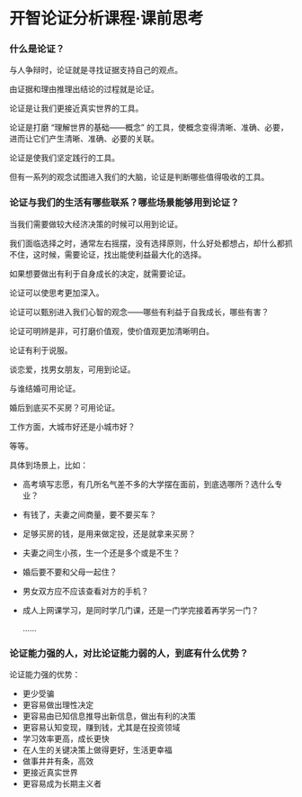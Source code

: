 # 开智论证分析课程·课前思考

### 什么是论证？

与人争辩时，论证就是寻找证据支持自己的观点。

由证据和理由推理出结论的过程就是论证。

论证是让我们更接近真实世界的工具。

论证是打磨 “理解世界的基础——概念” 的工具，使概念变得清晰、准确、必要，进而让它们产生清晰、准确、必要的关联。

论证是使我们坚定践行的工具。

但有一系列的观念试图进入我们的大脑，论证是判断哪些值得吸收的工具。

### 论证与我们的生活有哪些联系？哪些场景能够用到论证？

当我们需要做较大经济决策的时候可以用到论证。

我们面临选择之时，通常左右摇摆，没有选择原则，什么好处都想占，却什么都抓不住，这时候，需要论证，找出能使利益最大化的选择。

如果想要做出有利于自身成长的决定，就需要论证。

论证可以使思考更加深入。

论证可以甄别进入我们心智的观念——哪些有利益于自我成长，哪些有害？

论证可明辨是非，可打磨价值观，使价值观更加清晰明白。

论证有利于说服。

谈恋爱，找男女朋友，可用到论证。

与谁结婚可用论证。

婚后到底买不买房？可用论证。

工作方面，大城市好还是小城市好？

等等。

具体到场景上，比如：

- 高考填写志愿，有几所名气差不多的大学摆在面前，到底选哪所？选什么专业？

- 有钱了，夫妻之间商量，要不要买车？

- 足够买房的钱，是用来做定投，还是就拿来买房？

- 夫妻之间生小孩，生一个还是多个或是不生？

- 婚后要不要和父母一起住？

- 男女双方应不应该查看对方的手机？

- 成人上网课学习，是同时学几门课，还是一门学完接着再学另一门？

  ……



### 论证能力强的人，对比论证能力弱的人，到底有什么优势？

论证能力强的优势：

- 更少受骗
- 更容易做出理性决定
- 更容易由已知信息推导出新信息，做出有利的决策
- 更容易认知变现，赚到钱，尤其是在投资领域
- 学习效率更高，成长更快
- 在人生的关键决策上做得更好，生活更幸福
- 做事井井有条，高效
- 更接近真实世界
- 更容易成为长期主义者